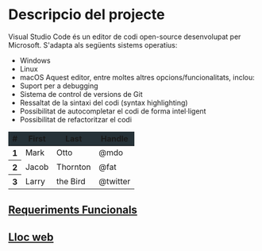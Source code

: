 <!-- TITLE: Descripcio del projecte -->
<!-- SUBTITLE: Explicació general del projecte -->

# Descripcio del projecte
Visual Studio Code és un editor de codi open-source desenvolupat per Microsoft. S'adapta als següents sistems operatius:
* Windows
* Linux
* macOS
Aquest editor, entre moltes altres opcions/funcionalitats, inclou:
*  Suport per a debugging
*  Sistema de control de versions de Git
*  Ressaltat de la sintaxi del codi (syntax highlighting)
*  Possibilitat de autocompletar el codi de forma intel·ligent
*  Possibilitat de refactoritzar el codi

<table class="table table-striped">
  <thead>
    <tr>
      <th style="background-color:#263238; border:#37474f; " scope="col">#</th>
      <th style="background-color:#263238; border:#37474f; "  scope="col">First</th>
      <th style="background-color:#263238; border:#37474f; "  scope="col">Last</th>
      <th style="background-color:#263238; border:#37474f; "   scope="col">Handle</th>
    </tr>
  </thead>
  <tbody>
    <tr>
      <th scope="row">1</th>
      <td>Mark</td>
      <td>Otto</td>
      <td>@mdo</td>
    </tr>
    <tr>
      <th scope="row">2</th>
      <td>Jacob</td>
      <td>Thornton</td>
      <td>@fat</td>
    </tr>
    <tr>
      <th scope="row">3</th>
      <td>Larry</td>
      <td>the Bird</td>
      <td>@twitter</td>
    </tr>
  </tbody>
</table>

<a href="https://wiki-js-epl.herokuapp.com/visual-studio-code/contextualitzacio/descripcio-projecte/req-func">
	<h2 style="pointer-events: auto;
		 cursor: pointer; text-decoration:none;">Requeriments Funcionals</h2>
	</div>
</a>

<a href="https://wiki-js-epl.herokuapp.com/visual-studio-code/contextualitzacio/descripcio-projecte/web">
	<h2 style="pointer-events: auto;
		 cursor: pointer; text-decoration:none;">Lloc web</h2>
	</div>
</a>